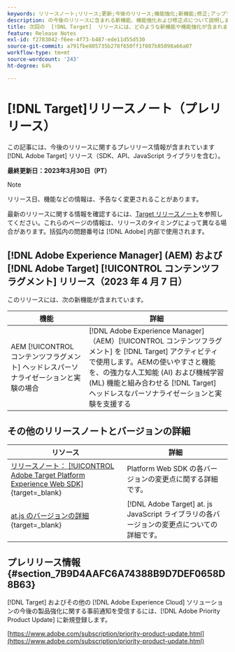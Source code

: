 ```yaml
---
keywords: リリースノート;リリース;更新;今後のリリース;機能強化;新機能;修正;アップデート;プレリリース
description: の今後のリリースに含まれる新機能、機能強化および修正点について説明します。 [!DNL Adobe Target]、SDK、API、JavaScript ライブラリなど。
title: 次回の  [!DNL Target]  リリースには、どのような新機能や機能強化が含まれますか？
feature: Release Notes
exl-id: f2783042-f6ee-4f73-b487-ede11d55d530
source-git-commit: a791fbe805735b278f650ff1f087b85898a66a07
workflow-type: tm+mt
source-wordcount: '243'
ht-degree: 64%

---
```


# [!DNL Target]リリースノート（プレリリース）

この記事には、今後のリリースに関するプレリリース情報が含まれています [!DNL Adobe Target] リリース（SDK、API、JavaScript ライブラリを含む）。

**最終更新日：2023年3月30日（PT）**

>[!NOTE]
>
>リリース日、機能などの情報は、予告なく変更されることがあります。

最新のリリースに関する情報を確認するには、[Target リリースノート](release-notes.md)を参照してください。これらのページの情報は、リリースのタイミングによって異なる場合があります。括弧内の問題番号は [!DNL Adobe] 内部で使用されます。

## [!DNL Adobe Experience Manager] (AEM) および [!DNL Adobe Target] [!UICONTROL コンテンツフラグメント] リリース（2023 年 4 月 7 日）

このリリースには、次の新機能が含まれています。

| 機能 | 詳細 |
|--- |--- |
| AEM [!UICONTROL コンテンツフラグメント] ヘッドレスパーソナライゼーションと実験の場合 | [!DNL Adobe Experience Manager]（AEM）[!UICONTROL コンテンツフラグメント] を [!DNL Target] アクティビティで使用します。AEMの使いやすさと機能を、の強力な人工知能 (AI) および機械学習 (ML) 機能と組み合わせる [!DNL Target] ヘッドレスなパーソナライゼーションと実験を支援する |

## その他のリリースノートとバージョンの詳細

| リソース | 詳細 |
|--- |--- |
| [リリースノート： [!UICONTROL Adobe Target Platform Experience Web SDK]](https://experienceleague.adobe.com/docs/experience-platform/edge/release-notes.html?lang=ja){target=_blank} | Platform Web SDK の各バージョンの変更点に関する詳細です。 |
| [at.js のバージョンの詳細](https://developer.adobe.com/target/implement/client-side/atjs/target-atjs-versions/){target=_blank} | [!DNL Adobe Target] at. js JavaScript ライブラリの各バージョンの変更点についての詳細です。 |


## プレリリース情報 {#section_7B9D4AAFC6A74388B9D7DEF0658D8B63}

[!DNL Target] およびその他の [!DNL Adobe Experience Cloud] ソリューションの今後の製品強化に関する事前通知を受信するには、[!DNL Adobe Priority Product Update] に新規登録します。

[https://www.adobe.com/subscription/priority-product-update.html](https://www.adobe.com/subscription/priority-product-update.html)
